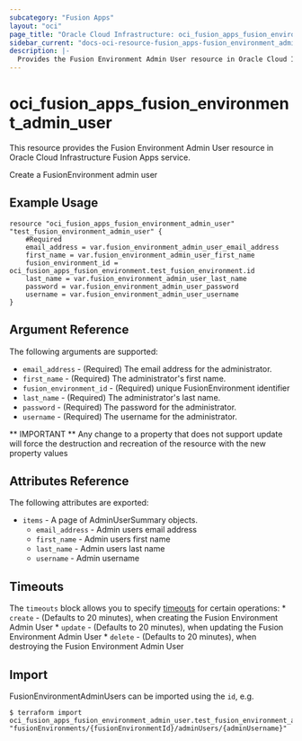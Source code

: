 ```yaml
---
subcategory: "Fusion Apps"
layout: "oci"
page_title: "Oracle Cloud Infrastructure: oci_fusion_apps_fusion_environment_admin_user"
sidebar_current: "docs-oci-resource-fusion_apps-fusion_environment_admin_user"
description: |-
  Provides the Fusion Environment Admin User resource in Oracle Cloud Infrastructure Fusion Apps service
---
```


# oci_fusion_apps_fusion_environment_admin_user
This resource provides the Fusion Environment Admin User resource in Oracle Cloud Infrastructure Fusion Apps service.

Create a FusionEnvironment admin user

## Example Usage

```hcl
resource "oci_fusion_apps_fusion_environment_admin_user" "test_fusion_environment_admin_user" {
	#Required
	email_address = var.fusion_environment_admin_user_email_address
	first_name = var.fusion_environment_admin_user_first_name
	fusion_environment_id = oci_fusion_apps_fusion_environment.test_fusion_environment.id
	last_name = var.fusion_environment_admin_user_last_name
	password = var.fusion_environment_admin_user_password
	username = var.fusion_environment_admin_user_username
}
```

## Argument Reference

The following arguments are supported:

* `email_address` - (Required) The email address for the administrator.
* `first_name` - (Required) The administrator's first name.
* `fusion_environment_id` - (Required) unique FusionEnvironment identifier
* `last_name` - (Required) The administrator's last name.
* `password` - (Required) The password for the administrator.
* `username` - (Required) The username for the administrator.


** IMPORTANT **
Any change to a property that does not support update will force the destruction and recreation of the resource with the new property values

## Attributes Reference

The following attributes are exported:

* `items` - A page of AdminUserSummary objects.
	* `email_address` - Admin users email address
	* `first_name` - Admin users first name
	* `last_name` - Admin users last name
	* `username` - Admin username

## Timeouts

The `timeouts` block allows you to specify [timeouts](https://registry.terraform.io/providers/hashicorp/oci/latest/docs/guides/changing_timeouts) for certain operations:
	* `create` - (Defaults to 20 minutes), when creating the Fusion Environment Admin User
	* `update` - (Defaults to 20 minutes), when updating the Fusion Environment Admin User
	* `delete` - (Defaults to 20 minutes), when destroying the Fusion Environment Admin User


## Import

FusionEnvironmentAdminUsers can be imported using the `id`, e.g.

```
$ terraform import oci_fusion_apps_fusion_environment_admin_user.test_fusion_environment_admin_user "fusionEnvironments/{fusionEnvironmentId}/adminUsers/{adminUsername}" 
```

